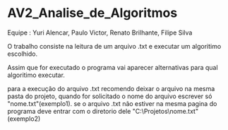 # AV2_Analise_de_Algoritmos
Equipe :
  Yuri Alencar,
  Paulo Victor,
  Renato Brilhante,
  Filipe Silva

O trabalho consiste na leitura de um arquivo .txt e executar um algoritimo escolhido.

Assim que for executado o programa vai aparecer alternativas para qual algoritimo executar.

para a execução do arquivo .txt recomendo deixar o arquivo na mesma pasta do projeto, quando for solicitado o nome do arquivo escrever só "nome.txt"(exemplo1). se o arquivo .txt não estiver na mesma pagina do programa deve entrar com o diretorio dele "C:\Projetos\nome.txt"(exemplo2)
